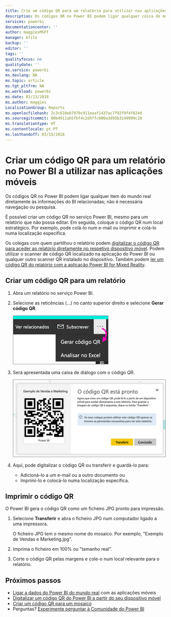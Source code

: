 ```yaml
---
title: Crie um código QR para um relatório para utilizar nas aplicações móveis do Power BI
description: Os códigos QR no Power BI podem ligar qualquer coisa do mundo real diretamente às informações do BI relacionadas nas aplicações móveis do Power BI; não é necessária pesquisa.
services: powerbi
documentationcenter: ''
author: maggiesMSFT
manager: kfile
backup: ''
editor: ''
tags: ''
qualityfocus: no
qualitydate: ''
ms.service: powerbi
ms.devlang: NA
ms.topic: article
ms.tgt_pltfrm: NA
ms.workload: powerbi
ms.date: 03/13/2018
ms.author: maggies
LocalizationGroup: Reports
ms.openlocfilehash: 2c3c610eb7970c911eaaf1437ac7f92f9f4f624d
ms.sourcegitcommit: 00b4911ab5fbf4c2d5ffc000a3d95b3149909c28
ms.translationtype: HT
ms.contentlocale: pt-PT
ms.lasthandoff: 03/15/2018
---
```

# <a name="create-a-qr-code-for-a-report-in-power-bi-to-use-in-the-mobile-apps"></a>Criar um código QR para um relatório no Power BI a utilizar nas aplicações móveis
Os códigos QR no Power BI podem ligar qualquer item do mundo real diretamente às informações do BI relacionadas; não é necessária navegação ou pesquisa.

É possível criar um código QR no serviço Power BI, mesmo para um relatório que não possa editar. Em seguida, coloque o código QR num local estratégico. Por exemplo, pode colá-lo num e-mail ou imprimir e colá-lo numa localização específica. 

Os colegas com quem partilhou o relatório podem [digitalizar o código QR para aceder ao relatório diretamente no respetivo dispositivo móvel](mobile-apps-qr-code.md). Podem utilizar o scanner de código QR localizado na aplicação do Power BI ou qualquer outro scanner QR instalado no dispositivo. Também podem [ler um código QR do relatório com a aplicação Power BI for Mixed Reality](mobile-mixed-reality-app.md#scan-a-report-qr-code-in-holographic-view).

## <a name="create-a-qr-code-for-a-report"></a>Criar um código QR para um relatório
1. Abra um relatório no serviço Power BI.
2. Selecione as reticências (...) no canto superior direito e selecione **Gerar código QR**. 
   
    ![](media/service-create-qr-code-for-report/power-bi-create-qr-code-report.png)
3. Será apresentada uma caixa de diálogo com o código QR. 
   
    ![](media/service-create-qr-code-for-report/powerbi_report_qrcode.png)
4. Aqui, pode digitalizar o código QR ou transferir e guardá-lo para: 
   
   * Adicioná-lo a um e-mail ou a outro documento ou 
   * Imprimi-lo e colocá-lo numa localização específica. 

## <a name="print-the-qr-code"></a>Imprimir o código QR
O Power BI gera o código QR como um ficheiro JPG pronto para impressão. 

1. Selecione **Transferir** e abra o ficheiro JPG num computador ligado a uma impressora.  
   
   O ficheiro JPG tem o mesmo nome do mosaico. Por exemplo, "Exemplo de Vendas e Marketing.jpg".
   
1. Imprima o ficheiro em 100% ou "tamanho real".  
2. Corte o código QR pelas margens e cole-o num local relevante para o relatório. 

## <a name="next-steps"></a>Próximos passos
* [Ligar a dados do Power BI do mundo real](mobile-apps-data-in-real-world-context.md) com as aplicações móveis
* [Digitalizar um código QR do Power BI a partir do seu dispositivo móvel](mobile-apps-qr-code.md)
* [Criar um código QR para um mosaico](service-create-qr-code-for-tile.md)
* Perguntas? [Experimente perguntar à Comunidade do Power BI](http://community.powerbi.com/)

